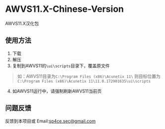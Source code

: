 # AWVS11.X-Chinese-Version
AWVS11.X汉化包
## 使用方法
1. 下载
2. 解压
3. 复制到AWVS11的`\ui\scripts`目录下，覆盖原文件
> 如：AWVS11目录为`C:\Program Files (x86)\Acunetix 11\`
> 则目标位置为`C:\Program Files (x86)\Acunetix 11\11.0.172901635\ui\scripts`
4. 如AWVS11运行中，请强制刷新AWVS11当前页
## 问题反馈
反馈到本项目或
Email:sp4ce.sec@gmail.com
